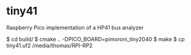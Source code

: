 # tiny41
Raspberry Pico implementation of a HP41 bus analyzer

 $ cd build/
 $ cmake .. -DPICO_BOARD=pimoroni_tiny2040
 $ make
 $ cp tiny41.uf2 /media/thomas/RPI-RP2

